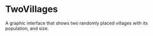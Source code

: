 # TwoVillages
A graphic interface that shows two randomly placed villages with its population, and size.
